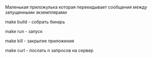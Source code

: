 Маленькая приложулька которая перекидывает сообщения между запущенными экземплярами

make build - собрать бинарь

make run - запуск

make kill - закрытие приложения

make curl - послать n запросов на сервер
